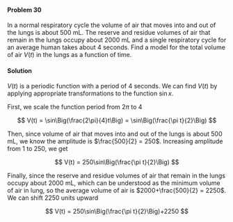 <div class="alert alert-warning" role="alert">
<h4 class="alert-heading">Problem 30</h4>

In a normal respiratory cycle the volume of air that moves into and out of the lungs is about $500$ mL. The reserve and residue volumes of air that remain in the lungs occupy about $2000$ mL and a single respiratory cycle for an average human takes about $4$ seconds. Find a model for the total volume of air $V(t)$ in the lungs as a function of time.

</div>

<div class="alert alert-success" role="alert">
<h4 class="alert-heading">Solution</h4>

$V(t)$ is a periodic function with a period of $4$ seconds. We can find $V(t)$ by applying appropriate transformations to the function $\sin x$.

First, we scale the function period from $2\pi$ to $4$

$$
V(t) = \sin\Big(\frac{2\pi}{4}t\Big) = \sin\Big(\frac{\pi t}{2}\Big)
$$

Then, since volume of air that moves into and out of the lungs is about $500$ mL, we know the amplitude is $\frac{500}{2} = 250$. Increasing amplitude from $1$ to $250$, we get

$$
V(t) = 250\sin\Big(\frac{\pi t}{2}\Big)
$$

Finally, since the reserve and residue volumes of air that remain in the lungs occupy about $2000$ mL, which can be understood as the minimum volume of air in lung, so the average volume of air is $2000+\frac{500}{2} = 2250$. We can shift $2250$ units upward

$$
V(t) = 250\sin\Big(\frac{\pi t}{2}\Big)+2250
$$

</div>

